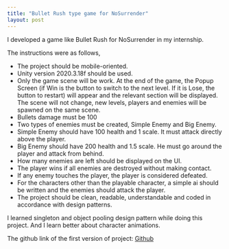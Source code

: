 ```yaml
---
title: "Bullet Rush type game for NoSurrender"
layout: post
---
```


I developed a game like Bullet Rush for NoSurrender in my internship. 


The instructions were as follows,

- The project should be mobile-oriented.
- Unity version 2020.3.18f should be used.
- Only the game scene will be work. At the end of the game, the Popup Screen (if Win is the button to switch to the next level. If it is Lose, the button to restart) will appear and the relevant section will be displayed. The scene will not change, new levels, players and enemies will be spawned on the same scene.
- Bullets damage must be 100
- Two types of enemies must be created, Simple Enemy and Big Enemy.
- Simple Enemy should have 100 health and 1 scale. It must attack directly above the player.
- Big Enemy should have 200 health and 1.5 scale. He must go around the player and attack from behind.
- How many enemies are left should be displayed on the UI.
- The player wins if all enemies are destroyed without making contact.
- If any enemy touches the player, the player is considered defeated.
- For the characters other than the playable character, a simple ai should be written and the enemies should attack the player.
- The project should be clean, readable, understandable and coded in accordance with design patterns.

I learned singleton and object pooling design pattern while doing this project. And I learn better about character animations. 

The github link of the first version of project: [Github](https://github.com/betuldince/bullet_rush_game.v1)


